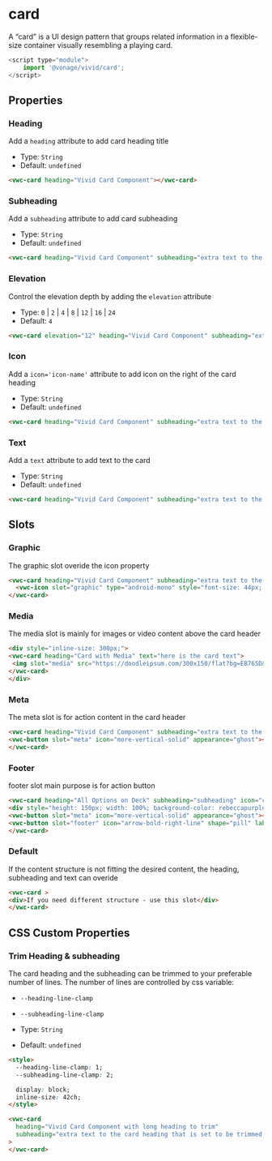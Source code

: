 # card

A “card” is a UI design pattern that groups related information in a flexible-size container visually resembling a playing card.

```js
<script type="module">
    import '@vonage/vivid/card';
</script>
```

## Properties

### Heading

Add a `heading` attribute to add card heading title

- Type: `String`
- Default: `undefined`

```html preview
<vwc-card heading="Vivid Card Component"></vwc-card>
```

### Subheading

Add a `subheading` attribute to add card subheading

- Type: `String`
- Default: `undefined`

```html preview
<vwc-card heading="Vivid Card Component" subheading="extra text to the card heading"></vwc-card>
```

### Elevation

Control the elevation depth by adding the `elevation` attribute

- Type: `0` | `2` | `4` | `8` | `12` | `16` | `24`
- Default: `4`

```html preview
<vwc-card elevation="12" heading="Vivid Card Component" subheading="extra text to the card heading" icon="chat-line" text="the card can contain multiple lines of text"></vwc-card>
```

### Icon

Add a `icon='icon-name'` attribute to add icon on the right of the card heading

- Type: `String`
- Default: `undefined`

```html preview
<vwc-card heading="Vivid Card Component" subheading="extra text to the card heading" icon="chat-line"></vwc-card>
```

### Text

Add a `text` attribute to add text to the card

- Type: `String`
- Default: `undefined`

```html preview
<vwc-card heading="Vivid Card Component" subheading="extra text to the card heading" text="the card can contain multiple lines of text"></vwc-card>
```

## Slots

### Graphic

The graphic slot overide the icon property

```html preview
<vwc-card heading="Vivid Card Component" subheading="extra text to the card heading">
  <vwc-icon slot="graphic" type="android-mono" style="font-size: 44px; color: var(--vvd-color-sucess)" ></vwc-icon>
</vwc-card>
```

### Media

The media slot is mainly for images or video content above the card header

```html preview
<div style="inline-size: 300px;">
<vwc-card heading="Card with Media" text="here is the card text">
 <img slot="media" src="https://doodleipsum.com/300x150/flat?bg=EB765D&amp;i=7d5ed3bc0c215d1359b2a63d03cf1540" alt="Sitting on Floor"style="width: 100%; height: 150px; object-fit: cover;"/>
</vwc-card>
</div>
```

### Meta

The meta slot is for action content in the card header

```html preview
<vwc-card heading="Vivid Card Component" subheading="extra text to the card heading">
<vwc-button slot="meta" icon="more-vertical-solid" appearance="ghost"></vwc-button>
</vwc-card>
```

### Footer

footer slot main purpose is for action button

```html preview
<vwc-card heading="All Options on Deck" subheading="subheading" icon="chat-line" text="here is the card text">
<div style="height: 150px; width: 100%; background-color: rebeccapurple;" slot="media"></div>
<vwc-button slot="meta" icon="more-vertical-solid" appearance="ghost"></vwc-button>
<vwc-button slot="footer" icon="arrow-bold-right-line" shape="pill" label="Action" appearance="outlined"></vwc-button>
</vwc-card>
```

### Default

If the content structure is not fitting the desired content, the heading, subheading and text can overide

```html preview
<vwc-card >
<div>If you need different structure - use this slot</div>
</vwc-card>
```

## CSS Custom Properties

### Trim Heading & subheading

The card heading and the subheading can be trimmed to your preferable number of lines.
The number of lines are controlled by css variable:

- `--heading-line-clamp`
- `--subheading-line-clamp`

- Type: `String`
- Default: `undefined`

```html preview
<style>
  --heading-line-clamp: 1;
  --subheading-line-clamp: 2;

  display: block;
  inline-size: 42ch;
</style>

<vwc-card
  heading="Vivid Card Component with long heading to trim"
  subheading="extra text to the card heading that is set to be trimmed after 2 lines so the card will not be too long"
>
</vwc-card>
```
